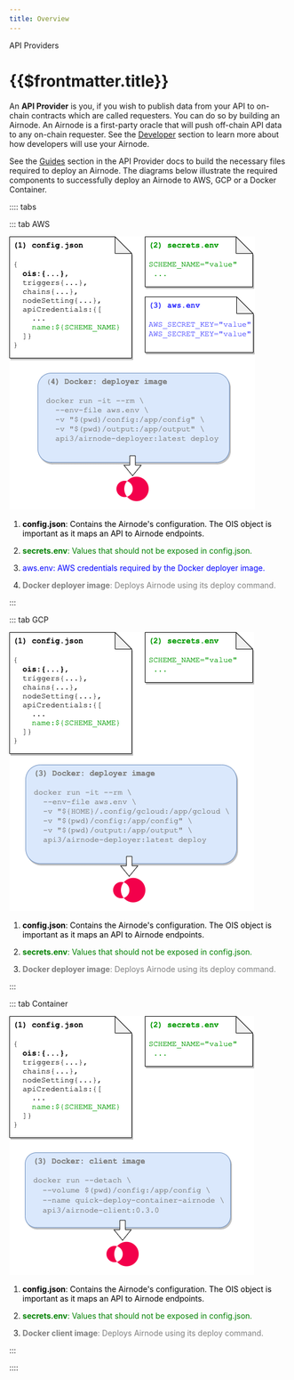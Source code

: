 ```yaml
---
title: Overview
---
```


<TitleSpan>API Providers</TitleSpan>

# {{$frontmatter.title}}

<VersionWarning/>

An **API Provider** is you, if you wish to publish data from your API to
on-chain contracts which are called requesters. You can do so by building an
Airnode. An Airnode is a first-party oracle that will push off-chain API data to
any on-chain requester. See the [Developer](../grp-developers/) section to learn
more about how developers will use your Airnode.

See the [Guides](guides/build-an-airnode/) section in the API Provider docs to
build the necessary files required to deploy an Airnode. The diagrams below
illustrate the required components to successfully deploy an Airnode to AWS, GCP
or a Docker Container.

:::: tabs

::: tab AWS

![image](../assets/images/api-provider-overview-aws.png)

1. <p class="diagram-line" style="color:black;"><b>config.json</b>: Contains the Airnode's configuration. The OIS object is important as it maps an API to Airnode endpoints.</p>
2. <p class="diagram-line" style="color:green;margin-top:10px;"><b>secrets.env</b>: Values that should not be exposed in config.json.</p>
3. <p class="diagram-line" style="color:blue;margin-top:10px;">aws.env: AWS credentials required by the Docker deployer image.</p>
4. <p class="diagram-line" style="color:gray;margin-top:10px;"><b>Docker deployer image</b>: Deploys Airnode using its deploy command.</p>

:::

::: tab GCP

![image](../assets/images/api-provider-overview-gcp.png)

1. <p class="diagram-line" style="color:black;"><b>config.json</b>: Contains the Airnode's configuration. The OIS object is important as it maps an API to Airnode endpoints.</p>
2. <p class="diagram-line" style="color:green;margin-top:10px;"><b>secrets.env</b>: Values that should not be exposed in config.json.</p>
3. <p class="diagram-line" style="color:gray;margin-top:10px;"><b>Docker deployer image</b>: Deploys Airnode using its deploy command.</p>

:::

::: tab Container

![image](../assets/images/api-provider-overview-container.png)

1. <p class="diagram-line" style="color:black;"><b>config.json</b>: Contains the Airnode's configuration. The OIS object is important as it maps an API to Airnode endpoints.</p>
2. <p class="diagram-line" style="color:green;margin-top:10px;"><b>secrets.env</b>: Values that should not be exposed in config.json.</p>
3. <p class="diagram-line" style="color:gray;margin-top:10px;"><b>Docker client image</b>: Deploys Airnode using its deploy command.</p>

:::

::::
